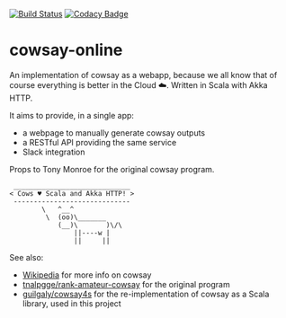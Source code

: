 [![Build Status](https://travis-ci.org/guilgaly/cowsay-online.svg?branch=master)](https://travis-ci.org/guilgaly/cowsay-online)
[![Codacy Badge](https://api.codacy.com/project/badge/Grade/2a19168f93ec47f89e5236141477e5d5)](https://www.codacy.com/app/guilgaly/cowsay-online?utm_source=github.com&amp;utm_medium=referral&amp;utm_content=guilgaly/cowsay-online&amp;utm_campaign=Badge_Grade)

# cowsay-online

An implementation of cowsay as a webapp, because we all know that of course
everything is better in the Cloud :cloud:. Written in Scala with Akka HTTP.

It aims to provide, in a single app:

- a webpage to manually generate cowsay outputs
- a RESTful API providing the same service
- Slack integration

Props to Tony Monroe for the original cowsay program.

```text
 _____________________________
< Cows ♥ Scala and Akka HTTP! >
 -----------------------------
        \   ^__^
         \  (oo)\_______
            (__)\       )\/\
                ||----w |
                ||     ||
```

See also:

- [Wikipedia](https://en.wikipedia.org/wiki/Cowsay) for more info on cowsay
- [tnalpgge/rank-amateur-cowsay](https://github.com/tnalpgge/rank-amateur-cowsay)
for the original program
- [guilgaly/cowsay4s](https://github.com/guilgaly/cowsay4s) for the
re-implementation of cowsay as a Scala library, used in this project
